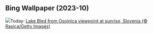 ## Bing Wallpaper (2023-10)
![](https://www.bing.com/th?id=OHR.LakeBledSunrise_EN-IN4873630074_UHD.jpg&w=1000)Today: [Lake Bled from Osojnica viewpoint at sunrise, Slovenia (© Rasica/Getty Images)](https://www.bing.com/th?id=OHR.LakeBledSunrise_EN-IN4873630074_UHD.jpg)